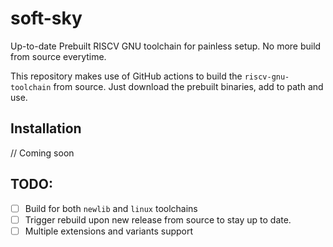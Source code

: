 # soft-sky
Up-to-date Prebuilt RISCV GNU toolchain for painless setup. No more build from source everytime.



This repository makes use of GitHub actions to build the `riscv-gnu-toolchain` from source. Just download the prebuilt binaries, add to path and use.

## Installation
// Coming soon

## TODO:

- [ ] Build for both `newlib` and `linux` toolchains
- [ ] Trigger rebuild upon new release from source to stay up to date.
- [ ] Multiple extensions and variants support
